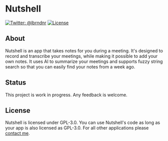 # Nutshell

[![Twitter: @lbrndnr](https://img.shields.io/badge/contact-@lbrndnr-blue.svg?style=flat)](https://twitter.com/lbrndnr)
[![License](https://img.shields.io/github/license/lbrndnr/nutshell-macos)](LICENSE)

## About
Nutshell is an app that takes notes for you during a meeting. It's designed to record and transcribe your meetings, while making it possible to add your own notes. It uses AI to summarize your meetings and supports fuzzy string search so that you can easily find your notes from a week ago.

## Status
This project is work in progress. Any feedback is welcome. 

## License
Nutshell is licensed under GPL-3.0. You can use Nutshell's code as long as your app is also licensed as GPL-3.0. For all other applications please [contact me](https://twitter.com/lbrndnr).
